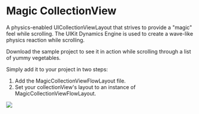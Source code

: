 # Magic CollectionView
A physics-enabled UICollectionViewLayout that strives to provide a "magic" feel while scrolling.
The UIKit Dynamics Engine is used to create a wave-like physics reaction while scrolling.

Download the sample project to see it in action while scrolling through a list of yummy vegetables.

Simply add it to your project in two steps: 
1. Add the MagicCollectionViewFlowLayout file. 
2. Set your collectionView's layout to an instance of MagicCollectionViewFlowLayout.

![](https://github.com/ambercoded/readme-gifs/blob/main/magicCollectionView.gif)
